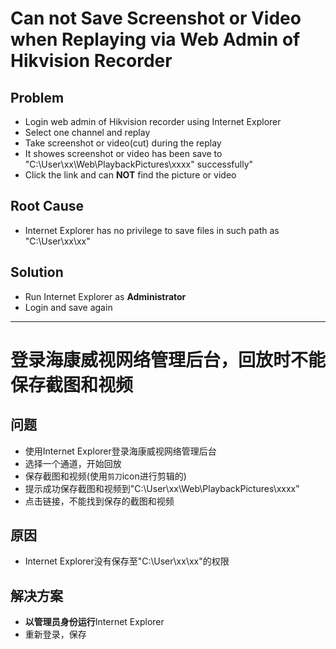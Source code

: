 # Can not Save Screenshot or Video when Replaying via Web Admin of Hikvision Recorder

## Problem
* Login web admin of Hikvision recorder using Internet Explorer
* Select one channel and replay
* Take screenshot or video(cut) during the replay
* It showes screenshot or video has been save to "C:\User\xx\Web\PlaybackPictures\xxxx" successfully"
* Click the link and can **NOT** find the picture or video

## Root Cause
* Internet Explorer has no privilege to save files in such path as "C:\User\xx\xx"

## Solution
* Run Internet Explorer as **Administrator**
* Login and save again

------

# 登录海康威视网络管理后台，回放时不能保存截图和视频

## 问题
* 使用Internet Explorer登录海康威视网络管理后台
* 选择一个通道，开始回放
* 保存截图和视频(使用`剪刀`icon进行剪辑的)
* 提示成功保存截图和视频到"C:\User\xx\Web\PlaybackPictures\xxxx"
* 点击链接，不能找到保存的截图和视频

## 原因
* Internet Explorer没有保存至"C:\User\xx\xx"的权限

## 解决方案
* **以管理员身份运行**Internet Explorer
* 重新登录，保存
